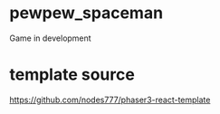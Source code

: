 # pewpew_spaceman
Game in development


# template source
https://github.com/nodes777/phaser3-react-template